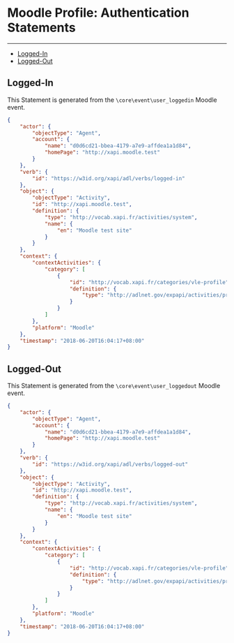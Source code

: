 # Moodle Profile: Authentication Statements

---

- [Logged-In](#logged-in)
- [Logged-Out](#logged-out)


<a name="logged-in"></a>
## Logged-In

This Statement is generated from the `\core\event\user_loggedin` Moodle event.

```json
{
    "actor": {
        "objectType": "Agent",
        "account": {
            "name": "d0d6cd21-bbea-4179-a7e9-affdea1a1d84",
            "homePage": "http://xapi.moodle.test"
        }
    },
    "verb": {
        "id": "https://w3id.org/xapi/adl/verbs/logged-in"
    },
    "object": {
        "objectType": "Activity",
        "id": "http://xapi.moodle.test",
        "definition": {
            "type": "http://vocab.xapi.fr/activities/system",
            "name": {
                "en": "Moodle test site"
            }
        }
    },
    "context": {
        "contextActivities": {
            "category": [
                {
                    "id": "http://vocab.xapi.fr/categories/vle-profile",
                    "definition": {
                        "type": "http://adlnet.gov/expapi/activities/profile"
                    }
                }
            ]
        },
        "platform": "Moodle"
    },
    "timestamp": "2018-06-20T16:04:17+08:00"
}
```


<a name="logged-out"></a>
## Logged-Out

This Statement is generated from the `\core\event\user_loggedout` Moodle event.

```json
{
    "actor": {
        "objectType": "Agent",
        "account": {
            "name": "d0d6cd21-bbea-4179-a7e9-affdea1a1d84",
            "homePage": "http://xapi.moodle.test"
        }
    },
    "verb": {
        "id": "https://w3id.org/xapi/adl/verbs/logged-out"
    },
    "object": {
        "objectType": "Activity",
        "id": "http://xapi.moodle.test",
        "definition": {
            "type": "http://vocab.xapi.fr/activities/system",
            "name": {
                "en": "Moodle test site"
            }
        }
    },
    "context": {
        "contextActivities": {
            "category": [
                {
                    "id": "http://vocab.xapi.fr/categories/vle-profile",
                    "definition": {
                        "type": "http://adlnet.gov/expapi/activities/profile"
                    }
                }
            ]
        },
        "platform": "Moodle"
    },
    "timestamp": "2018-06-20T16:04:17+08:00"
}
```


